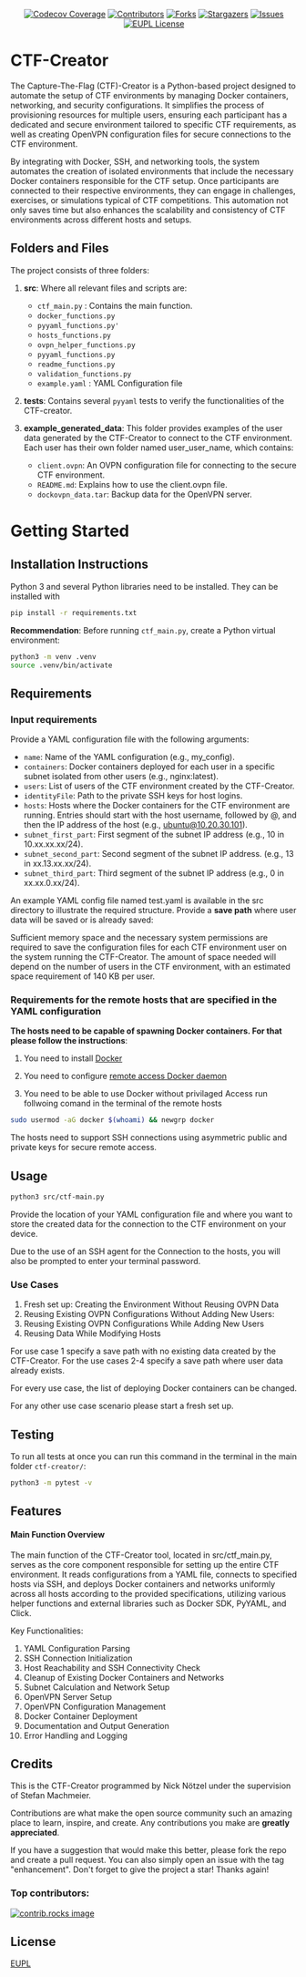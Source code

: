 <a id="readme-top"></a>

<!-- PROJECT SHIELDS -->
<div align="center">

[![Codecov Coverage][coverage-shield]][coverage-url]
[![Contributors][contributors-shield]][contributors-url]
[![Forks][forks-shield]][forks-url]
[![Stargazers][stars-shield]][stars-url]
[![Issues][issues-shield]][issues-url]
[![EUPL License][license-shield]][license-url]

</div>

# CTF-Creator

The Capture-The-Flag (CTF)-Creator is a Python-based project designed to automate the setup of CTF environments by managing Docker containers, networking, and security configurations. It simplifies the process of provisioning resources for multiple users, ensuring each participant has a dedicated and secure environment tailored to specific CTF requirements, as well as creating OpenVPN configuration files for secure connections to the CTF environment.

By integrating with Docker, SSH, and networking tools, the system automates the creation of isolated environments that include the necessary Docker containers responsible for the CTF setup. Once participants are connected to their respective environments, they can engage in challenges, exercises, or simulations typical of CTF competitions. This automation not only saves time but also enhances the scalability and consistency of CTF environments across different hosts and setups.

## Folders and Files

The project consists of three folders:
1. **src**: Where all relevant files and scripts are:
    - `ctf_main.py` : Contains the main function.
    - `docker_functions.py`
    - `pyyaml_functions.py'`
    - `hosts_functions.py`
    - `ovpn_helper_functions.py`
    - `pyyaml_functions.py`
    - `readme_functions.py`
    - `validation_functions.py`
    - `example.yaml` : YAML Configuration file

2. **tests**: Contains several `pyyaml` tests to verify the functionalities of the CTF-creator.
3. **example_generated_data**: This folder provides examples of the user data generated by the CTF-Creator to connect to the CTF environment. Each user has their own folder named user_user_name, which contains:

   - `client.ovpn`: An OVPN configuration file for connecting to the secure CTF environment.
   - `README.md`: Explains how to use the client.ovpn file.
   - `dockovpn_data.tar`: Backup data for the OpenVPN server.

# Getting Started

## Installation Instructions

Python 3 and several Python libraries need to be installed. They can be installed with
```bash
pip install -r requirements.txt
```

**Recommendation**: Before running `ctf_main.py`, create a Python virtual environment:
```bash
python3 -m venv .venv
source .venv/bin/activate
```
## Requirements

### Input requirements

Provide a YAML configuration file with the following arguments:

- `name`: Name of the YAML configuration (e.g., my_config).
- `containers`: Docker containers deployed for each user in a specific subnet isolated from other users (e.g., nginx:latest).
- `users`: List of users of the CTF environment created by the CTF-Creator.
- `identityFile`: Path to the private SSH keys for host logins.
- `hosts`: Hosts where the Docker containers for the CTF environment are running. Entries should start with the host username, followed by @, and then the IP address of the host (e.g., ubuntu@10.20.30.101).
- `subnet_first_part`: First segment of the subnet IP address (e.g., 10 in 10.xx.xx.xx/24).
- `subnet_second_part`: Second segment of the subnet IP address. (e.g., 13 in xx.13.xx.xx/24).
- `subnet_third_part`: Third segment of the subnet IP address (e.g., 0 in xx.xx.0.xx/24).

An example YAML config file named test.yaml is available in the src directory to illustrate the required structure.
Provide a **save path** where user data will be saved or is already saved:

Sufficient memory space and the necessary system permissions are required to save the configuration files for each CTF environment user on the system running the CTF-Creator. The amount of space needed will depend on the number of users in the CTF environment, with an estimated space requirement of 140 KB per user.

### Requirements for the remote hosts that are specified in the YAML configuration
**The hosts need to be capable of spawning Docker containers. For that please follow the instructions**:

1. You need to install [Docker](https://docs.docker.com/engine/install/ubuntu/)

2. You need to configure [remote access Docker daemon](https://docs.docker.com/engine/daemon/remote-access/)

3. You need to be able to use Docker without privilaged Access run follwoing comand in the terminal of the remote hosts

```sh
sudo usermod -aG docker $(whoami) && newgrp docker
```

The hosts need to support SSH connections using asymmetric public and private keys for secure remote access.

## Usage

```sh
python3 src/ctf-main.py
```

Provide the location of your YAML configuration file and where you want to store the created data for the connection to the CTF environment on your device.

Due to the use of an SSH agent for the Connection to the hosts, you will also be prompted to enter your terminal password.

### Use Cases

1. Fresh set up: Creating the Environment Without Reusing OVPN Data
2. Reusing Existing OVPN Configurations Without Adding New Users:
3. Reusing Existing OVPN Configurations While Adding New Users
4. Reusing Data While Modifying Hosts

For use case 1 specify a save path with no existing data created by the CTF-Creator.
For the use cases 2-4 specify a save path where user data already exists.

For every use case, the list of deploying Docker containers can be changed.

For any other use case scenario please start a fresh set up.

## Testing
To run all tests at once you can run this command in the terminal in the main folder `ctf-creator/`:

```sh
python3 -m pytest -v
```

## Features

#### Main Function Overview

The main function of the CTF-Creator tool, located in src/ctf_main.py, serves as the core component responsible for setting up the entire CTF environment. It reads configurations from a YAML file, connects to specified hosts via SSH, and deploys Docker containers and networks uniformly across all hosts according to the provided specifications, utilizing various helper functions and external libraries such as Docker SDK, PyYAML, and Click.

Key Functionalities:

1. YAML Configuration Parsing
2. SSH Connection Initialization
3. Host Reachability and SSH Connectivity Check
4. Cleanup of Existing Docker Containers and Networks
5. Subnet Calculation and Network Setup
6. OpenVPN Server Setup
7. OpenVPN Configuration Management
8. Docker Container Deployment
9. Documentation and Output Generation
10. Error Handling and Logging

## Credits

This is the CTF-Creator programmed by Nick Nötzel under the supervision of Stefan Machmeier.

Contributions are what make the open source community such an amazing place to learn, inspire, and create. Any contributions you make are **greatly appreciated**.

If you have a suggestion that would make this better, please fork the repo and create a pull request. You can also simply open an issue with the tag "enhancement".
Don't forget to give the project a star! Thanks again!

### Top contributors:

<a href="https://github.com/EMCL-Research-ITSecLab/ctf-creator/graphs/contributors">
  <img src="https://contrib.rocks/image?repo=EMCL-Research-ITSecLab/ctf-creator" alt="contrib.rocks image" />
</a>


## License
[EUPL](https://joinup.ec.europa.eu/sites/default/files/custom-page/attachment/2020-03/EUPL-1.2%20EN.txt)


<!-- MARKDOWN LINKS & IMAGES -->
<!-- https://www.markdownguide.org/basic-syntax/#reference-style-links -->
[contributors-shield]: https://img.shields.io/github/contributors/EMCL-Research-ITSecLab/ctf-creator.svg?style=for-the-badge
[contributors-url]: https://github.com/EMCL-Research-ITSecLab/ctf-creator/graphs/contributors
[forks-shield]: https://img.shields.io/github/forks/EMCL-Research-ITSecLab/ctf-creator.svg?style=for-the-badge
[forks-url]: https://github.com/EMCL-Research-ITSecLab/ctf-creator/network/members
[stars-shield]: https://img.shields.io/github/stars/EMCL-Research-ITSecLab/ctf-creator.svg?style=for-the-badge
[stars-url]: https://github.com/EMCL-Research-ITSecLab/ctf-creator/stargazers
[issues-shield]: https://img.shields.io/github/issues/EMCL-Research-ITSecLab/ctf-creator.svg?style=for-the-badge
[issues-url]: https://github.com/EMCL-Research-ITSecLab/ctf-creator/issues
[license-shield]: https://img.shields.io/github/license/EMCL-Research-ITSecLab/ctf-creator.svg?style=for-the-badge
[license-url]: https://github.com/EMCL-Research-ITSecLab/ctf-creator/blob/master/LICENSE.txt
[coverage-shield]: https://img.shields.io/codecov/c/github/EMCL-Research-ITSecLab/ctf-creator?style=for-the-badge
[coverage-url]: https://app.codecov.io/github/EMCL-Research-ITSecLab/ctf-creator